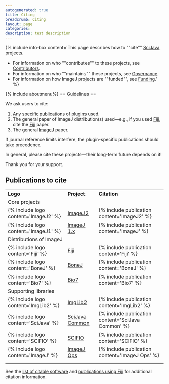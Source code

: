 ```yaml
---
autogenerated: true
title: Citing
breadcrumb: Citing
layout: page
categories: 
description: test description
---
```


{% include info-box content='This page describes how to ""cite"" [SciJava](SciJava ) projects.

  - For information on who ""contributes"" to these projects, see [Contributors](Contributors ).
  - For information on who ""maintains"" these projects, see [Governance](Governance ).
  - For information on how ImageJ projects are ""funded"", see [Funding](Funding ).' %}

{% include aboutmenu%}
== Guidelines ==

We ask users to cite:

1.  Any [specific publications](Category_Citable ) of [plugins](plugins ) used.
2.  The general paper of ImageJ distribution(s) used—e.g., if you used [Fiji](Fiji ), cite the [Fiji](Fiji ) paper.
3.  The general [ImageJ](ImageJ ) paper.

If journal reference limits interfere, the plugin-specific publications should take precedence.

In general, please cite these projects—their long-term future depends on it\!

Thank you for your support.

## Publications to cite

|                                      |                                                                            |                                                    |
| ------------------------------------ | -------------------------------------------------------------------------- | -------------------------------------------------- |
| **Logo**                             | **Project**                                                                | **Citation**                                       |
| Core projects                        |                                                                            |                                                    |
| {% include logo content='ImageJ2' %} | [ImageJ2](ImageJ2 )                                              | {% include publication content='ImageJ2' %}        |
| {% include logo content='ImageJ1' %} | [ImageJ 1.x](ImageJ_1.x )                                        | {% include publication content='ImageJ' %}         |
| Distributions of ImageJ              |                                                                            |                                                    |
| {% include logo content='Fiji' %}    | [Fiji](Fiji )                                                    | {% include publication content='Fiji' %}           |
| {% include logo content='BoneJ' %}   | [BoneJ](BoneJ )                                                  | {% include publication content='BoneJ' %}          |
| {% include logo content='Bio7' %}    | [Bio7](Bio7 )                                                    | {% include publication content='Bio7' %}           |
| Supporting libraries                 |                                                                            |                                                    |
| {% include logo content='ImgLib2' %} | [ImgLib2](ImgLib2 )                                              | {% include publication content='ImgLib2' %}        |
| {% include logo content='SciJava' %} | [SciJava Common](SciJava_Common ) | {% include publication content='SciJava Common' %} |
| {% include logo content='SCIFIO' %}  | [SCIFIO](SCIFIO )                                                | {% include publication content='SCIFIO' %}         |
| {% include logo content='ImageJ' %}  | [ImageJ Ops](ImageJ_Ops )                                        | {% include publication content='ImageJ Ops' %}     |
|                                      |                                                                            |                                                    |
|                                      |                                                                            |                                                    |

See the [list of citable software](Category_Citable ) and [publications using Fiji](Fiji/Publications ) for additional citation information.
